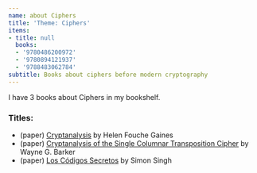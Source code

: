 ```yaml
---
name: about Ciphers
title: 'Theme: Ciphers'
items:
- title: null
  books:
  - '9780486200972'
  - '9780894121937'
  - '9788483062784'
subtitle: Books about ciphers before modern cryptography
---
```

I have 3 books about Ciphers in my bookshelf.

### Titles:
- (paper) [Cryptanalysis](/books/info/9780486200972) by Helen Fouche Gaines
- (paper) [Cryptanalysis of the Single Columnar Transposition Cipher](/books/info/9780894121937) by Wayne G. Barker
- (paper) [Los Códigos Secretos](/books/info/9788483062784) by Simon Singh
